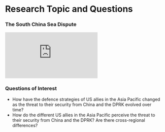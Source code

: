 # Research Topic and Questions

### The South China Sea Dispute

<iframe class="scribd_iframe_embed" title="Southeast Asia Map" src="https://www.scribd.com/embeds/367185556/content?start_page=1&view_mode=scroll&access_key=key-FwQ4Rta28oS9Rnt46R3T&show_recommendations=true" data-auto-height="true" data-aspect-ratio="0.8461538461538461" scrolling="no" id="doc_7753" width="null" height="null" frameborder="0"></iframe><script type="text/javascript">(function() { var scribd = document.createElement("script"); scribd.type = "text/javascript"; scribd.async = true; scribd.src = "https://www.scribd.com/javascripts/embed_code/inject.js"; var s = document.getElementsByTagName("script")[0]; s.parentNode.insertBefore(scribd, s); })();</script>

### Questions of Interest

- How have the defence strategies of US allies in the Asia Pacific changed as the threat to their security from China and the DPRK evolved over time?
- How do the different US allies in the Asia Pacific perceive the threat to their security from China and the DPRK? Are there cross-regional differences?


